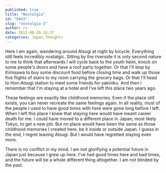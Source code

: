 ```yaml
---
published: true
title: "Nostalgia"
id: "5043"
slug: "nostalgia-3"
author: rv
date: 2012-08-20 14:37
categories: Japan,Thoughts
---
```

Here I am again, wandering around Atsugi at night by bicycle. Everything still feels incredibly nostalgic. Sitting by the riverside it is only second nature to me to think that afterwards I will cycle back to the youth heim, knock on some people's doors and have a roof party together. Or that I'll stop by Kimisawa to buy some discount food before closing time and walk up those five flights of stairs to my room carrying the grocery bags. Or that I'll head to Hon-Atsugi station to meet some friends for yakiniku. And then I remember that I'm staying at a hotel and I've left this place two years ago.

These feelings are exactly like childhood memories. Even if the place still exists, you can never recreate the same feelings again. In all reality, most of the people I used to have good times with here were gone long before I left. When I left this place I knew that staying here would have meant career death for me. I could have moved to a different place in Japan; most likely Tokyo, to get a new job. But no place would have been the same as those childhood memories I created here, be it inside or outside Japan. I guess in the end, I regret leaving Atsugi. But I would have regretted staying even more.

There is no conflict in my mind. I am not glorifying a potential future in Japan just because I grew up here. I've had good times here and bad times, and the future will be a whole different thing altogether. I am not blinded by the past.